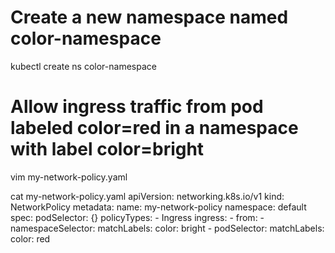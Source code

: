 # Create a new namespace named color-namespace
kubectl create ns color-namespace

# Allow ingress traffic from pod labeled color=red in a namespace with label color=bright
vim my-network-policy.yaml

cat my-network-policy.yaml
apiVersion: networking.k8s.io/v1
kind: NetworkPolicy
metadata:
  name: my-network-policy
  namespace: default
spec:
  podSelector: {}
  policyTypes:
    - Ingress
  ingress:
    - from:
      - namespaceSelector:
          matchLabels:
            color: bright
      - podSelector:
          matchLabels:
            color: red

